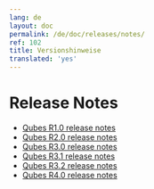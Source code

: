 ```yaml
---
lang: de
layout: doc
permalink: /de/doc/releases/notes/
ref: 102
title: Versionshinweise
translated: 'yes'
---
```


Release Notes
=============

 * [Qubes R1.0 release notes](/de/doc/releases/1.0/release-notes/)
 * [Qubes R2.0 release notes](/de/doc/releases/2.0/release-notes/)
 * [Qubes R3.0 release notes](/de/doc/releases/3.0/release-notes/)
 * [Qubes R3.1 release notes](/de/doc/releases/3.1/release-notes/)
 * [Qubes R3.2 release notes](/de/doc/releases/3.2/release-notes/)
 * [Qubes R4.0 release notes](/de/doc/releases/4.0/release-notes/)